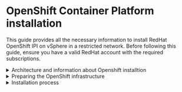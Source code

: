 # OpenShift Container Platform installation

This guide provides all the necessary information to install RedHat OpenShift IPI on vSphere in a restricted network. Before following this guide, ensure you have a valid RedHat account with the required subscriptions.

<details>
  <summary>Architecture and information about Openshift installtion</summary>

* [Installation process details](https://docs.openshift.com/container-platform/4.15/architecture/architecture-installation.html#installation-process_architecture-installation)
* [VMware vSphere infrastructure requirements](https://docs.openshift.com/container-platform/4.8/installing/installing_vsphere/installing-vsphere-installer-provisioned.html#installation-vsphere-infrastructure_installing-vsphere-installer-provisioned)
* [vCenter requirements](https://docs.openshift.com/container-platform/4.8/installing/installing_vsphere/installing-vsphere-installer-provisioned.html#installation-vsphere-installer-infra-requirements_installing-vsphere-installer-provisioned)
* [Requirements for a cluster with user-provisioned infrastructure](https://docs.openshift.com/container-platform/4.15/installing/installing_platform_agnostic/installing-platform-agnostic.html#installation-requirements-user-infra_installing-platform-agnostic)
* [Minimum resource requirements for cluster installation](https://docs.openshift.com/container-platform/4.15/installing/installing_platform_agnostic/installing-platform-agnostic.html#installation-minimum-resource-requirements_installing-platform-agnostic)
* [Networking requirements for user-provisioned infrastructure](https://docs.openshift.com/container-platform/4.15/installing/installing_platform_agnostic/installing-platform-agnostic.html#installation-network-user-infra_installing-platform-agnostic)
* [User-provisioned DNS requirements](https://docs.openshift.com/container-platform/4.15/installing/installing_platform_agnostic/installing-platform-agnostic.html#installation-dns-user-infra_installing-platform-agnostic)
    * *When you use IPI you need only DNS name resolution for <mark>The Kubernetes API</mark> and <mark>The OpenShift Container Platform application wildcard</mark>*
</details>

<details>
  <summary>Preparing the OpenShift infrastructure</summary>

These steps should be performed on a bastion machine, which will provide the necessary infrastructure for the OpenShift installation.

* [Creating the RHCOS image for restricted network installations](https://docs.openshift.com/container-platform/4.15/installing/installing_vsphere/ipi/installing-restricted-networks-installer-provisioned-vsphere.html#installation-creating-image-restricted_installing-restricted-networks-installer-provisioned-vsphere)
  * *The latest RHCOS ISO is available [here](https://mirror.openshift.com/pub/openshift-v4/dependencies/rhcos/4.15/latest/)*
* [Validating DNS resolution for user-provisioned infrastructure](https://docs.openshift.com/container-platform/4.15/installing/installing_platform_agnostic/installing-platform-agnostic.html#installation-user-provisioned-validating-dns_installing-platform-agnostic)
* [Installing the OpenShift CLI by downloading the binary](https://docs.openshift.com/container-platform/4.15/installing/installing_vsphere/ipi/ipi-vsphere-preparing-to-install.html#cli-installing-cli_ipi-vsphere-preparing-to-install)
* [Generating a key pair for cluster node SSH access](https://docs.openshift.com/container-platform/4.15/installing/installing_vsphere/ipi/ipi-vsphere-preparing-to-install.html#ssh-agent-using_ipi-vsphere-preparing-to-install)
* [Adding vCenter root CA certificates to your system trust](https://docs.openshift.com/container-platform/4.15/installing/installing_vsphere/ipi/ipi-vsphere-preparing-to-install.html#installation-adding-vcenter-root-certificates_ipi-vsphere-preparing-to-install)

If you don't have a registry to host the installation images, follow the steps to install Minimal Quay on your bastion machine and use it as a registry for your installation. In a restricted network environment, you must pull first the images to the connected machine, than bring them over to your restricted network and push them to your local registry
* [Red Hat minimal Quay registry](https://github.com/shu5hu/matrix/blob/main/openshift/openshift-restricted-upi-vsphere-cheet-sheet.md#Red-Hat-minimal-Quay-registry)
    * *If you wnat to use server certificate that signed by your organization CA, please create this certificate before you start this proccess, this certificat must contain alt name*
* [Configuring credentials that allow images to be mirrored](https://docs.openshift.com/container-platform/4.15/installing/disconnected_install/installing-mirroring-installation-images.html#installation-adding-registry-pull-secret_installing-mirroring-installation-images)
* [Mirroring the OpenShift Container Platform image repository](https://docs.openshift.com/container-platform/4.15/installing/disconnected_install/installing-mirroring-installation-images.html#installation-mirror-repository_installing-mirroring-installation-images)
  * [Pull OpenShift installation images](https://github.com/shu5hu/matrix/blob/main/openshift/openshift-restricted-upi-vsphere-cheet-sheet.md#pull-openshift-installation-images)
  * [Push images to the local registry](https://github.com/shu5hu/matrix/blob/main/openshift/openshift-restricted-upi-vsphere-cheet-sheet.md#Push-images-to-the-local-registry)
</details>

<details>
  <summary>Installation process</summary>

* [Creating the installation configuration file](https://docs.openshift.com/container-platform/4.15/installing/installing_vsphere/ipi/installing-restricted-networks-installer-provisioned-vsphere.html#installation-initializing_installing-restricted-networks-installer-provisioned-vsphere)
    * [Sample install-config.yaml file for an installer-provisioned VMware vSphere cluster](https://docs.openshift.com/container-platform/4.15/installing/installing_vsphere/ipi/installing-restricted-networks-installer-provisioned-vsphere.html#installation-installer-provisioned-vsphere-config-yaml_installing-restricted-networks-installer-provisioned-vsphere)
    * *Optional* [Configuring the cluster-wide proxy during installation](https://docs.openshift.com/container-platform/4.15/installing/installing_vsphere/ipi/installing-restricted-networks-installer-provisioned-vsphere.html#installation-configure-proxy_installing-restricted-networks-installer-provisioned-vsphere)
* [Deploying the cluster](https://docs.openshift.com/container-platform/4.15/installing/installing_vsphere/ipi/installing-restricted-networks-installer-provisioned-vsphere.html#installation-launching-installer_installing-restricted-networks-installer-provisioned-vsphere)
* [Logging in to the cluster by using the CLI](https://docs.openshift.com/container-platform/4.15/installing/installing_vsphere/ipi/installing-restricted-networks-installer-provisioned-vsphere.html#cli-logging-in-kubeadmin_installing-restricted-networks-installer-provisioned-vsphere)
* [Disabling the default OperatorHub catalog sources](https://docs.openshift.com/container-platform/4.15/installing/installing_vsphere/ipi/installing-restricted-networks-installer-provisioned-vsphere.html#olm-restricted-networks-operatorhub_installing-restricted-networks-installer-provisioned-vsphere)
* *Optional* [Configuring an external load balancer](https://docs.openshift.com/container-platform/4.15/installing/installing_vsphere/ipi/installing-restricted-networks-installer-provisioned-vsphere.html#nw-osp-configuring-external-load-balancer_installing-restricted-networks-installer-provisioned-vsphere)
</details>